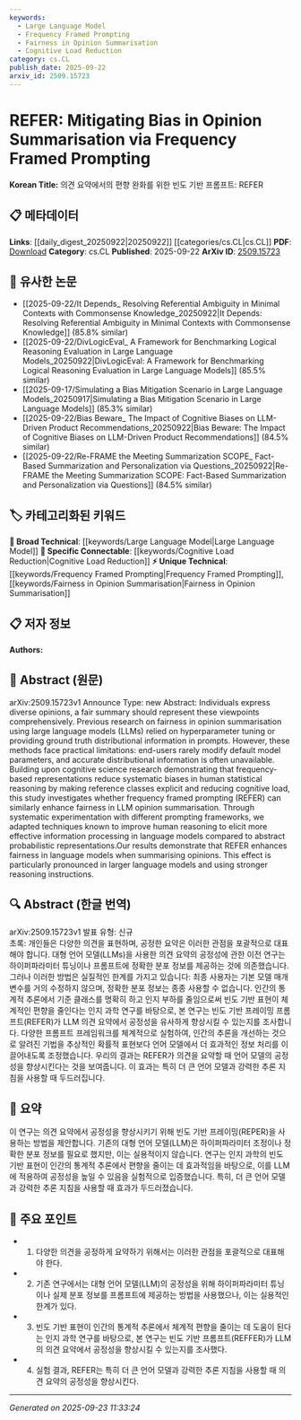 ```yaml
---
keywords:
  - Large Language Model
  - Frequency Framed Prompting
  - Fairness in Opinion Summarisation
  - Cognitive Load Reduction
category: cs.CL
publish_date: 2025-09-22
arxiv_id: 2509.15723
---
```


<!-- KEYWORD_LINKING_METADATA:
{
  "processed_timestamp": "2025-09-23T11:33:24.567629",
  "vocabulary_version": "1.0",
  "selected_keywords": [
    "Large Language Model",
    "Frequency Framed Prompting",
    "Fairness in Opinion Summarisation",
    "Cognitive Load Reduction"
  ],
  "rejected_keywords": [],
  "similarity_scores": {
    "Large Language Model": 0.85,
    "Frequency Framed Prompting": 0.8,
    "Fairness in Opinion Summarisation": 0.78,
    "Cognitive Load Reduction": 0.77
  },
  "extraction_method": "AI_prompt_based",
  "budget_applied": true,
  "candidates_json": {
    "candidates": [
      {
        "surface": "Large Language Models",
        "canonical": "Large Language Model",
        "aliases": [
          "LLM",
          "Language Model"
        ],
        "category": "broad_technical",
        "rationale": "Central to the paper's exploration of fairness in summarization, linking to broader discussions on language models.",
        "novelty_score": 0.3,
        "connectivity_score": 0.9,
        "specificity_score": 0.65,
        "link_intent_score": 0.85
      },
      {
        "surface": "Frequency Framed Prompting",
        "canonical": "Frequency Framed Prompting",
        "aliases": [
          "REFER"
        ],
        "category": "unique_technical",
        "rationale": "Introduces a novel technique specific to the paper, enhancing connectivity to studies on bias mitigation.",
        "novelty_score": 0.75,
        "connectivity_score": 0.6,
        "specificity_score": 0.85,
        "link_intent_score": 0.8
      },
      {
        "surface": "Fairness in Opinion Summarisation",
        "canonical": "Fairness in Opinion Summarisation",
        "aliases": [
          "Fair Opinion Summarization"
        ],
        "category": "unique_technical",
        "rationale": "Focuses on a specific application of fairness, connecting to ethical discussions in AI.",
        "novelty_score": 0.7,
        "connectivity_score": 0.65,
        "specificity_score": 0.8,
        "link_intent_score": 0.78
      },
      {
        "surface": "Cognitive Load Reduction",
        "canonical": "Cognitive Load Reduction",
        "aliases": [
          "Cognitive Load"
        ],
        "category": "specific_connectable",
        "rationale": "Links to cognitive science principles applied in AI, relevant for interdisciplinary research.",
        "novelty_score": 0.55,
        "connectivity_score": 0.7,
        "specificity_score": 0.75,
        "link_intent_score": 0.77
      }
    ],
    "ban_list_suggestions": [
      "hyperparameter tuning",
      "ground truth distributional information"
    ]
  },
  "decisions": [
    {
      "candidate_surface": "Large Language Models",
      "resolved_canonical": "Large Language Model",
      "decision": "linked",
      "scores": {
        "novelty": 0.3,
        "connectivity": 0.9,
        "specificity": 0.65,
        "link_intent": 0.85
      }
    },
    {
      "candidate_surface": "Frequency Framed Prompting",
      "resolved_canonical": "Frequency Framed Prompting",
      "decision": "linked",
      "scores": {
        "novelty": 0.75,
        "connectivity": 0.6,
        "specificity": 0.85,
        "link_intent": 0.8
      }
    },
    {
      "candidate_surface": "Fairness in Opinion Summarisation",
      "resolved_canonical": "Fairness in Opinion Summarisation",
      "decision": "linked",
      "scores": {
        "novelty": 0.7,
        "connectivity": 0.65,
        "specificity": 0.8,
        "link_intent": 0.78
      }
    },
    {
      "candidate_surface": "Cognitive Load Reduction",
      "resolved_canonical": "Cognitive Load Reduction",
      "decision": "linked",
      "scores": {
        "novelty": 0.55,
        "connectivity": 0.7,
        "specificity": 0.75,
        "link_intent": 0.77
      }
    }
  ]
}
-->

# REFER: Mitigating Bias in Opinion Summarisation via Frequency Framed Prompting

**Korean Title:** 의견 요약에서의 편향 완화를 위한 빈도 기반 프롬프트: REFER

## 📋 메타데이터

**Links**: [[daily_digest_20250922|20250922]] [[categories/cs.CL|cs.CL]]
**PDF**: [Download](https://arxiv.org/pdf/2509.15723.pdf)
**Category**: cs.CL
**Published**: 2025-09-22
**ArXiv ID**: [2509.15723](https://arxiv.org/abs/2509.15723)

## 🔗 유사한 논문
- [[2025-09-22/It Depends_ Resolving Referential Ambiguity in Minimal Contexts with Commonsense Knowledge_20250922|It Depends: Resolving Referential Ambiguity in Minimal Contexts with Commonsense Knowledge]] (85.8% similar)
- [[2025-09-22/DivLogicEval_ A Framework for Benchmarking Logical Reasoning Evaluation in Large Language Models_20250922|DivLogicEval: A Framework for Benchmarking Logical Reasoning Evaluation in Large Language Models]] (85.5% similar)
- [[2025-09-17/Simulating a Bias Mitigation Scenario in Large Language Models_20250917|Simulating a Bias Mitigation Scenario in Large Language Models]] (85.3% similar)
- [[2025-09-22/Bias Beware_ The Impact of Cognitive Biases on LLM-Driven Product Recommendations_20250922|Bias Beware: The Impact of Cognitive Biases on LLM-Driven Product Recommendations]] (84.5% similar)
- [[2025-09-22/Re-FRAME the Meeting Summarization SCOPE_ Fact-Based Summarization and Personalization via Questions_20250922|Re-FRAME the Meeting Summarization SCOPE: Fact-Based Summarization and Personalization via Questions]] (84.5% similar)

## 🏷️ 카테고리화된 키워드
**🧠 Broad Technical**: [[keywords/Large Language Model|Large Language Model]]
**🔗 Specific Connectable**: [[keywords/Cognitive Load Reduction|Cognitive Load Reduction]]
**⚡ Unique Technical**: [[keywords/Frequency Framed Prompting|Frequency Framed Prompting]], [[keywords/Fairness in Opinion Summarisation|Fairness in Opinion Summarisation]]

## 📋 저자 정보

**Authors:** 

## 📄 Abstract (원문)

arXiv:2509.15723v1 Announce Type: new 
Abstract: Individuals express diverse opinions, a fair summary should represent these viewpoints comprehensively. Previous research on fairness in opinion summarisation using large language models (LLMs) relied on hyperparameter tuning or providing ground truth distributional information in prompts. However, these methods face practical limitations: end-users rarely modify default model parameters, and accurate distributional information is often unavailable. Building upon cognitive science research demonstrating that frequency-based representations reduce systematic biases in human statistical reasoning by making reference classes explicit and reducing cognitive load, this study investigates whether frequency framed prompting (REFER) can similarly enhance fairness in LLM opinion summarisation. Through systematic experimentation with different prompting frameworks, we adapted techniques known to improve human reasoning to elicit more effective information processing in language models compared to abstract probabilistic representations.Our results demonstrate that REFER enhances fairness in language models when summarising opinions. This effect is particularly pronounced in larger language models and using stronger reasoning instructions.

## 🔍 Abstract (한글 번역)

arXiv:2509.15723v1 발표 유형: 신규  
초록: 개인들은 다양한 의견을 표현하며, 공정한 요약은 이러한 관점을 포괄적으로 대표해야 합니다. 대형 언어 모델(LLMs)을 사용한 의견 요약의 공정성에 관한 이전 연구는 하이퍼파라미터 튜닝이나 프롬프트에 정확한 분포 정보를 제공하는 것에 의존했습니다. 그러나 이러한 방법은 실질적인 한계를 가지고 있습니다: 최종 사용자는 기본 모델 매개변수를 거의 수정하지 않으며, 정확한 분포 정보는 종종 사용할 수 없습니다. 인간의 통계적 추론에서 기준 클래스를 명확히 하고 인지 부하를 줄임으로써 빈도 기반 표현이 체계적인 편향을 줄인다는 인지 과학 연구를 바탕으로, 본 연구는 빈도 기반 프레이밍 프롬프트(REFER)가 LLM 의견 요약에서 공정성을 유사하게 향상시킬 수 있는지를 조사합니다. 다양한 프롬프트 프레임워크를 체계적으로 실험하여, 인간의 추론을 개선하는 것으로 알려진 기법을 추상적인 확률적 표현보다 언어 모델에서 더 효과적인 정보 처리를 이끌어내도록 조정했습니다. 우리의 결과는 REFER가 의견을 요약할 때 언어 모델의 공정성을 향상시킨다는 것을 보여줍니다. 이 효과는 특히 더 큰 언어 모델과 강력한 추론 지침을 사용할 때 두드러집니다.

## 📝 요약

이 연구는 의견 요약에서 공정성을 향상시키기 위해 빈도 기반 프레이밍(REPER)을 사용하는 방법을 제안합니다. 기존의 대형 언어 모델(LLM)은 하이퍼파라미터 조정이나 정확한 분포 정보를 필요로 했지만, 이는 실용적이지 않습니다. 연구는 인지 과학의 빈도 기반 표현이 인간의 통계적 추론에서 편향을 줄이는 데 효과적임을 바탕으로, 이를 LLM에 적용하여 공정성을 높일 수 있음을 실험적으로 입증했습니다. 특히, 더 큰 언어 모델과 강력한 추론 지침을 사용할 때 효과가 두드러졌습니다.

## 🎯 주요 포인트

- 1. 다양한 의견을 공정하게 요약하기 위해서는 이러한 관점을 포괄적으로 대표해야 한다.
- 2. 기존 연구에서는 대형 언어 모델(LLM)의 공정성을 위해 하이퍼파라미터 튜닝이나 실제 분포 정보를 프롬프트에 제공하는 방법을 사용했으나, 이는 실용적인 한계가 있다.
- 3. 빈도 기반 표현이 인간의 통계적 추론에서 체계적 편향을 줄이는 데 도움이 된다는 인지 과학 연구를 바탕으로, 본 연구는 빈도 기반 프롬프트(REFFER)가 LLM의 의견 요약에서 공정성을 향상시킬 수 있는지를 조사했다.
- 4. 실험 결과, REFER는 특히 더 큰 언어 모델과 강력한 추론 지침을 사용할 때 의견 요약의 공정성을 향상시킨다.


---

*Generated on 2025-09-23 11:33:24*